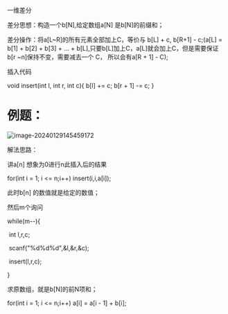 一维差分



差分思想：构造一个b[N],给定数组a[N] 是b[N]的前缀和；

差分操作：将a[L~R]的所有元素全部加上C，等价与 b[L] + c, b[R+1] - c;(a[L] = b[1] + b[2] + b[3] + ... + b[L],只要b[L]加上C，a[L]就会加上C，但是需要保证b[r ~n]保持不变，需要减去一个 C， 所以会有a[R + 1] - C);

插入代码

void insert(int l, int r, int c){
	b[l] += c;
	b[r + 1] -= c;
}

# 例题：

![image-20240129145459172](C:\Users\wuyoutao\AppData\Roaming\Typora\typora-user-images\image-20240129145459172.png)

解法思路：

讲a[n] 想象为0进行n此插入后的结果

for(int i = 1; i <= n;i++) insert(i,i,a[i]);

此时b[n] 的数值就是给定的数值；

然后m个询问

while(m--){

​	int l,r,c;

​	scanf("%d%d%d",&l,&r,&c);

​	insert(l,r,c);

}

求原数组，就是b[N]的前N项和；

for(int i = 1; i <= n;i++) a[i] = a[i - 1] + b[i];



